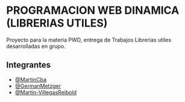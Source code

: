 
# PROGRAMACION WEB DINAMICA (LIBRERIAS UTILES)

Proyecto para la materia PWD, entrega de Trabajos Librerias utiles desarrolladas en grupo.


## Integrantes

- [@MartinCba](https://github.com/MartinCba)
- [@GermanMetzger](https://github.com/GermanMetzger)
- [@Martin-VillegasReibold](https://github.com/Martin-VillegasReibold)
